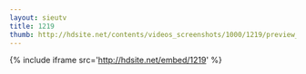 ```yaml
---
layout: sieutv
title: 1219
thumb: http://hdsite.net/contents/videos_screenshots/1000/1219/preview_360p.mp4.jpg
---
```

{% include iframe src='http://hdsite.net/embed/1219' %}
 
